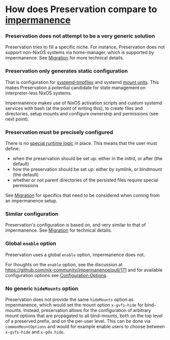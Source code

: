 # How does Preservation compare to [impermanence](https://github.com/nix-community/impermanence)

### Preservation does not attempt to be a very generic solution

Preservation tries to fill a specific niche.
For instance, Preservation does not support non-NixOS systems via home-manager, which is supported
by impermanence. See [Migration](./impermanence-migration.md) for more technical details.

### Preservation only generates static configuration

That is configuration for [systemd-tmpfiles](https://www.freedesktop.org/software/systemd/man/latest/systemd-tmpfiles.html)
and systemd [mount units](https://www.freedesktop.org/software/systemd/man/latest/systemd.mount.html).
This makes Preservation a potential candidate for state management on interpreter-less NixOS systems.

Impermanence makes use of NixOS activation scripts and custom systemd services with bash (at the point
of writing this), to create files and directories, setup mounts and configure ownership and permissions (see next point).

### Preservation must be precisely configured
There is no [special runtime logic](https://github.com/nix-community/impermanence/blob/23c1f06316b67cb5dabdfe2973da3785cfe9c34a/mount-file.bash#L31-L42)
  in place. This means that the user must define:
  * when the preservation should be set up: either in the initrd, or after (the default)
  * how the preservation should be set up: either by symlink, or bindmount (the default)
  * whether or not parent directories of the persisted files require special permissions

See [Migration](./impermanence-migration.md) for specifics that need to be considered when coming from an impermanence setup.

### Similar configuration

Preservation's configuration is based on, and very similar to that of impermanence. See [Migration](./impermanence-migration.md) for technical details.

### Global `enable` option

Preservation uses a global `enable` option, impermanence does not.

For thoughts on the `enable` option, see the discussion at <https://github.com/nix-community/impermanence/pull/171> and for available configuration options see [Configuration Options](./configuration-options.md).

### No generic `hideMounts` option

Preservation does not provide the same `hideMounts` option as impermanence, which would set the mount option `x-gvfs-hide` for bind-mounts.
Instead, preservation allows for the configuration of arbitrary mount options that are propagated to all bind-mounts, both on the top level
of a preserved prefix, and on the per-user level. This can be done via `commonMountOptions` and would for example enable users to choose
between `x-gvfs-hide` and `x-gdu.hide`.
